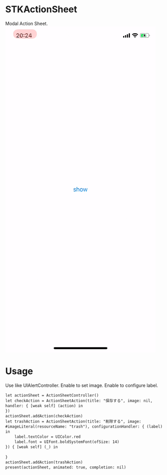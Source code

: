 # STKActionSheet

Modal Action Sheet.
![image](./image/image.gif)

# Usage
Use like UIAlertController.
Enable to set image.
Enable to configure label.
```
let actionSheet = ActionSheetController()
let checkAction = ActionSheetAction(title: "保存する", image: nil, handler: { [weak self] (action) in
})
actionSheet.addAction(checkAction)
let trashAction = ActionSheetAction(title: "削除する", image: #imageLiteral(resourceName: "trash"), configurationHandler: { (label) in
    label.textColor = UIColor.red
    label.font = UIFont.boldSystemFont(ofSize: 14)
}) { [weak self] (_) in

}
actionSheet.addAction(trashAction)
present(actionSheet, animated: true, completion: nil)
```
